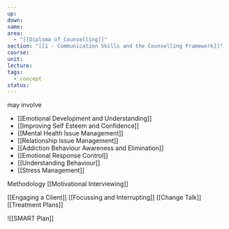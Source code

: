 ```yaml
---
up: 
down: 
same: 
area:
  - "[[Diploma of Counselling]]"
section: "[[1 - Communication Skills and the Counselling Framework]]"
course: 
unit: 
lecture: 
tags:
  - concept
status:
---
```

may involve
- [[Emotional Development and Understanding]]
- [[Improving Self Esteem and Confidence]]
- [[Mental Health Issue Management]]
- [[Relationship Issue Management]]
- [[Addiction Behaviour Awareness and Elimination]]
- [[Emotional Response Control]]
- [[Understanding Behaviour]]
- [[Stress Management]]

Methodology
[[Motivational Interviewing]]

[[Engaging a Client]]
[[Focussing and Interrupting]]
[[Change Talk]]
[[Treatment Plans]]

![[SMART Plan]]